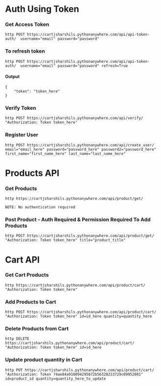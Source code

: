 # Auth Using Token

### Get Access Token
```
http POST https://cartjsharshils.pythonanywhere.com/api/api-token-auth/  username="email" password="password"
```

### To refresh token
```
http POST https://cartjsharshils.pythonanywhere.com/api/api-token-auth/  username="email" password="password" refresh=True
```

#### Output
```
{
    "token": "token_here"
}
```

### Verify Token
```
http POST https://cartjsharshils.pythonanywhere.com/api/verify/ "Authorization: Token token_here"
```

### Register User
```
http POST https://cartjsharshils.pythonanywhere.com/api/create_user/  email="email_here" password="password_here" password2="password_here" first_name="first_name_here" last_name="last_name_here"
```

# Products API

### Get Products
``` 
http https://cartjsharshils.pythonanywhere.com/api/product/get/
```
`NOTE: No authentication required`

### Post Product - Auth Required & Permission Required To Add Products
```
http POST https://cartjsharshils.pythonanywhere.com/api/product/get/ "Authorization: Token token_here" title="product_title"
```


# Cart API

### Get Cart Products
```
http https://cartjsharshils.pythonanywhere.com/api/product/cart/ "Authorization: Token token_here"
```

### Add Products to Cart
```
http POST https://cartjsharshils.pythonanywhere.com/api/product/cart/ "Authorization: Token token_here" id=id_here quantity=quantity_here
```

### Delete Products from Cart
```
http DELETE https://cartjsharshils.pythonanywhere.com/api/product/cart/ "Authorization: Token token_here" id=id_here
```

### Update product quantity in Cart
```
http PUT https://cartjsharshils.pythonanywhere.com/api/product/cart/ "Authorization: Token 74ae84a916094295872b56328233729c09952001" id=product_id quantity=quantity_here_to_update
```